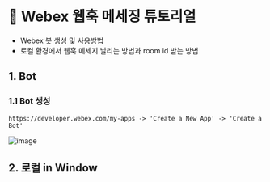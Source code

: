 # 📨 Webex 웹훅 메세징 튜토리얼
- Webex 봇 생성 및 사용방법
- 로컬 환경에서 웹훅 메세지 날리는 방법과 room id 받는 방법

## 1. Bot
### 1.1 Bot 생성
<pre><code>https://developer.webex.com/my-apps -> 'Create a New App' -> 'Create a Bot'</code></pre>
![image](https://github.com/user-attachments/assets/c8318ff5-f90d-435a-b0ba-f6e6a6348613)

## 2. 로컬 in Window
